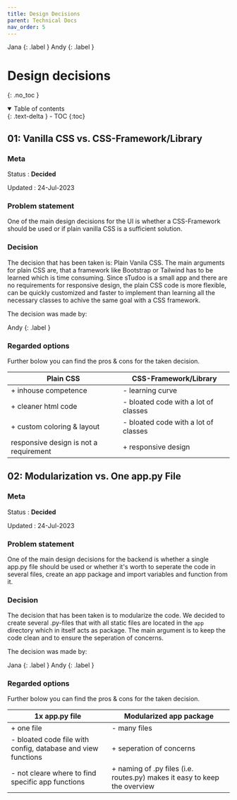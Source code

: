 ```yaml
---
title: Design Decisions
parent: Technical Docs
nav_order: 5
---
```


Jana {: .label }
Andy {: .label }

# Design decisions
{: .no_toc }

<details open markdown="block">
  <summary>
    Table of contents
  </summary>
  {: .text-delta }
- TOC
{:toc}
</details>

## 01: Vanilla CSS vs. CSS-Framework/Library

### Meta

Status
: **Decided**

Updated
: 24-Jul-2023

### Problem statement

One of the main design decisions for the UI is whether a CSS-Framework should be used or if plain vanilla CSS is a sufficient solution.

### Decision

The decision that has been taken is: Plain Vanila CSS. The main arguments for plain CSS are, that a framework like Bootstrap or Tailwind has to be learned which is time consuming. Since sTudoo is a small app and there are no requirements for responsive design, the plain CSS code is more flexible, can be quickly customized and faster to implement than learning all the necessary classes to achive the same goal with a CSS framework.

The decision was made by:

Andy
{: .label }

### Regarded options

Further bolow you can find the pros & cons for the taken decision.

|Plain CSS|CSS-Framework/Library|
|---------|---------------------|
|+ inhouse competence|- learning curve |
|+ cleaner html code|- bloated code with a lot of classes|
|+ custom coloring & layout |- bloated code with a lot of classes|
| responsive design is not a requirement |+ responsive design|

## 02: Modularization vs. One app.py File

### Meta

Status
: **Decided**

Updated
: 24-Jul-2023

### Problem statement

One of the main design decisions for the backend is whether a single app.py file should be used or whether it's worth to seperate the code in several files, create an app package and import variables and function from it.

### Decision

The decision that has been taken is to modularize the code. We decided to create several .py-files that with all static files are located in the `app` directory which in itself acts as package. The main argument is to keep the code clean and to ensure the seperation of concerns.

The decision was made by:

Jana {: .label }
Andy {: .label }

### Regarded options

Further bolow you can find the pros & cons for the taken decision.

|1x app.py file |Modularized app package|
|---------|---------------------|
|+ one file |- many files |
|- bloated code file with config, database and view functions  |+ seperation of concerns|
|- not cleare where to find specific app functions |+ naming of .py files (i.e. routes.py) makes it easy to keep the overview|
